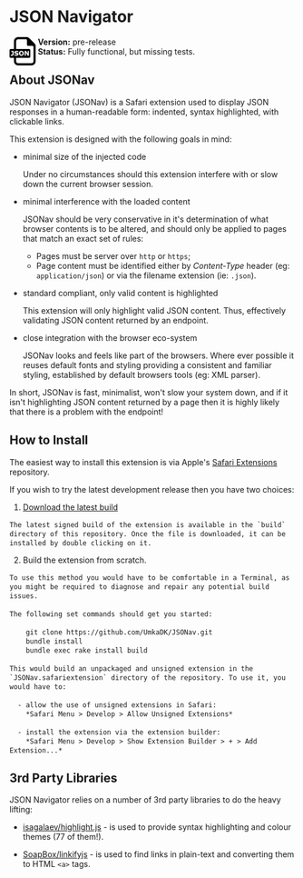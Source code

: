 JSON Navigator
==============

<img alt="JSONav" src="./JSONav.safariextension/Icon.png" align="left" width="50">

**Version:** pre-release  
**Status:** Fully functional, but missing tests.

About JSONav
------------

JSON Navigator (JSONav) is a Safari extension used to display JSON responses in a human-readable form: indented, syntax highlighted, with clickable links.

This extension is designed with the following goals in mind:

  - minimal size of the injected code

    Under no circumstances should this extension interfere with or slow down the current browser session.

  - minimal interference with the loaded content

    JSONav should be very conservative in it's determination of what browser contents is to be altered, and should only be applied to pages that match an exact set of rules:

    - Pages must be server over `http` or `https`;
    - Page content must be identified either by *Content-Type* header (eg: `application/json`) or via the filename extension (ie: `.json`).

  - standard compliant, only valid content is highlighted

    This extension will only highlight valid JSON content. Thus, effectively validating JSON content returned by an endpoint.

  - close integration with the browser eco-system

    JSONav looks and feels like part of the browsers. Where ever possible it reuses default fonts and styling providing a consistent and familiar styling, established by default browsers tools (eg: XML parser).

In short, JSONav is fast, minimalist, won't slow your system down, and if it isn't highlighting JSON content returned by a page then it is highly likely that there is a problem with the endpoint!

How to Install
--------------

The easiest way to install this extension is via Apple's [Safari Extensions][safari_ext] repository.

If you wish to try the latest development release then you have two choices:

  1. [Download the latest build][github_ext]

    The latest signed build of the extension is available in the `build` directory of this repository. Once the file is downloaded, it can be installed by double clicking on it.

  2. Build the extension from scratch.

    To use this method you would have to be comfortable in a Terminal, as you might be required to diagnose and repair any potential build issues.

    The following set commands should get you started:

        git clone https://github.com/UmkaDK/JSONav.git
        bundle install
        bundle exec rake install build

    This would build an unpackaged and unsigned extension in the `JSONav.safariextension` directory of the repository. To use it, you would have to:

      - allow the use of unsigned extensions in Safari:  
        *Safari Menu > Develop > Allow Unsigned Extensions*

      - install the extension via the extension builder:  
        *Safari Menu > Develop > Show Extension Builder > + > Add Extension...*

3rd Party Libraries
-------------------

JSON Navigator relies on a number of 3rd party libraries to do the heavy lifting:

  - [isagalaev/highlight.js](https://github.com/isagalaev/highlight.js) - is used to provide syntax highlighting and colour themes (77 of them!).

  - [SoapBox/linkifyjs](https://github.com/SoapBox/linkifyjs) - is used to find links in plain-text and converting them to HTML `<a>` tags.


[safari_ext]: #
[github_ext]: #
